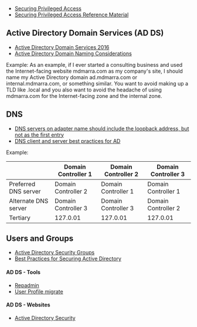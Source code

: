    - [Securing Privileged Access](https://docs.microsoft.com/en-us/windows-server/identity/securing-privileged-access/securing-privileged-access)
   - [Securing Privileged Access Reference Material](https://docs.microsoft.com/en-us/windows-server/identity/securing-privileged-access/securing-privileged-access-reference-material)

## Active Directory Domain Services (AD DS)
* [Active Directory Domain Services 2016](https://docs.microsoft.com/en-us/windows-server/identity/ad-ds/active-directory-domain-services)
* [Active Directory Domain Naming Considerations](https://social.technet.microsoft.com/wiki/contents/articles/17974.active-directory-domain-naming-considerations.aspx)

Example:
As an example, if I ever started a consulting business and used the Internet-facing website mdmarra.com as my company's site, I should name my Active Directory domain ad.mdmarra.com or internal.mdmarra.com, or something similar. You want to avoid making up a TLD like .local and you also want to avoid the headache of using mdmarra.com for the Internet-facing zone and the internal zone.

## DNS
* [DNS servers on adapter name should include the loopback address, but not as the first entry](https://docs.microsoft.com/en-us/previous-versions/windows/it-pro/windows-server-2008-R2-and-2008/ff807362(v=ws.10))
* [DNS client and server best practices for AD](https://blogs.technet.microsoft.com/askds/2010/07/17/friday-mail-sack-saturday-edition/#dnsbest)

Example:

|                      | Domain Controller 1 | Domain Controller 2 | Domain Controller 3 |
|----------------------|---------------------|---------------------|---------------------|
| Preferred DNS server | Domain Controller 2 | Domain Controller 1 | Domain Controller 1 |
| Alternate DNS server | Domain Controller 3 | Domain Controller 3 | Domain Controller 2 |
| Tertiary             |       127.0.01      |       127.0.01      |       127.0.01      |

## Users and Groups
* [Active Directory Security Groups](https://docs.microsoft.com/en-us/windows/security/identity-protection/access-control/active-directory-security-groups)
* [Best Practices for Securing Active Directory](https://docs.microsoft.com/en-us/windows-server/identity/ad-ds/plan/security-best-practices/best-practices-for-securing-active-directory)


#### AD DS - Tools 
   - [Repadmin](http://techgenix.com/repadmin-tool/)
   - [User Profile migrate](https://www.forensit.com/domain-migration.html)

#### AD DS - Websites
   - [Active Directory Security](https://adsecurity.org/)
